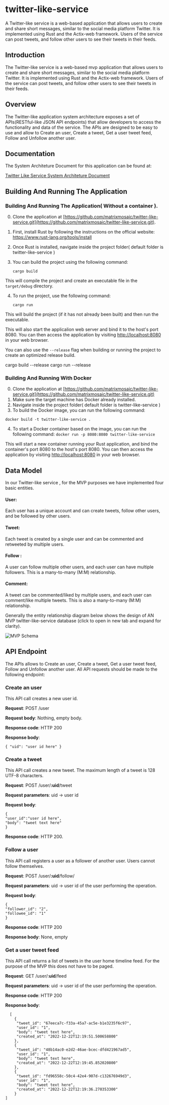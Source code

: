 # twitter-like-service
A Twitter-like service is a web-based application that allows users to create and share short messages, similar to the social media platform Twitter. It is implemented using Rust and the Actix-web framework.  Users of the service can post tweets, and follow other users to see their tweets in their feeds. 

## Introduction

The Twitter-like service is a web-based mvp application that allows users to create and share short messages, similar to the social media platform Twitter. It is implemented using Rust and the Actix-web framework. Users of the service can post tweets, and follow other users to see their tweets in their feeds.


## Overview

The Twitter-like application system architecture exposes a set of APIs(RESTful-like JSON API endpoints) that allow developers to access the functionality and data of the service. The APIs are designed to be easy to use and allow to Create an user, Create a tweet, Get a user tweet feed, Follow and Unfollow another user.

## Documentation

The System Architeture Document for this application can be found at:

[Twitter Like Service System Architeture Document](https://documents-geobude.s3.amazonaws.com/twitter-like-service-architecture-document.pdf) 

## Building And Running The Application

### Building And Running The Application( Without a container ).
0. Clone the application at [https://github.com/matrixmosaic/twitter-like-service.git](https://github.com/matrixmosaic/twitter-like-service.git).

1. First, install Rust by following the instructions on the official
    website: https://www.rust-lang.org/tools/install    
    
2.  Once Rust is  installed, navigate inside the  project folder( default folder is twitter-like-service )  
3.  You can build the project using the following command:
   
     `cargo build`

This will compile the project and create an executable file in the `target/debug` directory.

4.  To run the project, use the following command:

    `cargo run`

This will build the project (if it has not already been built) and then run the executable.

This will also start the applicalion web server and bind it to the host's port 8080. You can then access the application by visiting [http://localhost:8080](http://localhost:8080/) in your web browser.


You can also use the `--release` flag when building or running the project to create an optimized release build.

cargo build --release cargo run --release

  

  ### Building And Running With Docker
  0. Clone the application at [https://github.com/matrixmosaic/twitter-like-service.git](https://github.com/matrixmosaic/twitter-like-service.git)
  1. Make sure the target machine has Docker already installed.
  2. Navigate inside the  project folder( default folder is twitter-like-service )  
  3. To build the Docker image, you can run the following command:

  `docker build -t twitter-like-service .`
  
  4. To start a Docker container based on the image, you can run the following command:
  `docker run -p 8080:8080 twitter-like-service`

  This will start a new container running your Rust application, and bind the container's port 8080 to the host's port 8080. You can then access the application by visiting [http://localhost:8080](http://localhost:8080/) in your web browser.


## Data Model
In our Twitter-like service , for the MVP purposes we have implemented four basic entities.


#### User: 
Each user has a unique account and can create tweets, follow other users, and be followed by other users.

#### Tweet:
 Each tweet is created by a single user and can be commented and retweeted by multiple users.

#### Follow : 
 A user can follow multiple other users, and each user can have multiple followers. This is a many-to-many (M:M) relationship.

#### Comment:
 A tweet can be commented/liked by multiple users, and each user can comment/like multiple tweets. This is also a many-to-many (M:M) relationship.

Generally the entity relationship diagram below shows the design of AN MVP twItter-like-service database (click to open in new tab and expand for clarity).


![MVP Schema](https://architecture-design-diagrams.s3.amazonaws.com/db.PNG) 



## API Endpoint
The APIs allows to Create an user, Create a tweet, Get a user tweet feed, Follow and Unfollow another user. All API requests should be made to the following endpoint:

### Create an user

This API call creates a new user id.

**Request**: POST /user

**Request body**: Nothing, empty body.

**Response code**: HTTP 200

**Response body**:

    { "uid": "user id here" }



### Create a tweet

This API call creates a new tweet. The maximum length of a tweet is 128 UTF-8 characters.

**Request**: POST /user/**:uid**/tweet

**Request parameters**: uid → user id

**Request body**:

    {
    "user_id":"user id here",
    "body": "tweet text here"
    }

**Response code**: HTTP 200.


### Follow a user

This API call registers a user as a follower of another user. Users cannot follow themselves.

**Request**: POST /user/**:uid**/follow/

**Request parameters**: uid → user id of the user performing the operation.

**Request body**:

    {
    "follower_id": "2",
    "followee_id": "1"
    }

**Response code**: HTTP 200

**Response body**: None, empty



### Get a user tweet feed

This API call returns a list of tweets in the user home timeline feed. For the purpose of the MVP this does not have to be paged.

**Request**: GET /user/:**uid**/feed

**Request parameters**: uid → user id of the user performing the operation.

**Response code**: HTTP 200

**Response body**:

      [    
        {    
         "tweet_id": "67eeca7c-f33a-45a7-ac5e-b1e3235f6c97",    
         "user_id": "1",    
         "body": "tweet text here",    
         "created_at": "2022-12-22T12:19:51.500658800"    
        },    
        {    
         "tweet_id": "48b14ac0-e2d2-46ae-bcec-dfd421967ad5",    
         "user_id": "1",    
         "body": "tweet text here",    
         "created_at": "2022-12-22T12:19:45.852020800"   
        },    
        {    
         "tweet_id": "fd96558c-50c4-42e4-907d-c132676949d3",    
         "user_id": "1",    
         "body": "tweet text here",    
         "created_at": "2022-12-22T12:19:36.270353300"    
        }      
    ]


